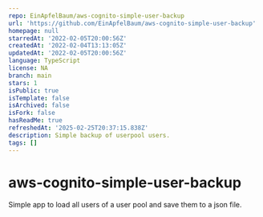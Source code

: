 ```yaml
---
repo: EinApfelBaum/aws-cognito-simple-user-backup
url: 'https://github.com/EinApfelBaum/aws-cognito-simple-user-backup'
homepage: null
starredAt: '2022-02-05T20:00:56Z'
createdAt: '2022-02-04T13:13:05Z'
updatedAt: '2022-02-05T20:00:56Z'
language: TypeScript
license: NA
branch: main
stars: 1
isPublic: true
isTemplate: false
isArchived: false
isFork: false
hasReadMe: true
refreshedAt: '2025-02-25T20:37:15.838Z'
description: Simple backup of userpool users.
tags: []
---
```


# aws-cognito-simple-user-backup

Simple app to load all users of a user pool and save them to a json file.
